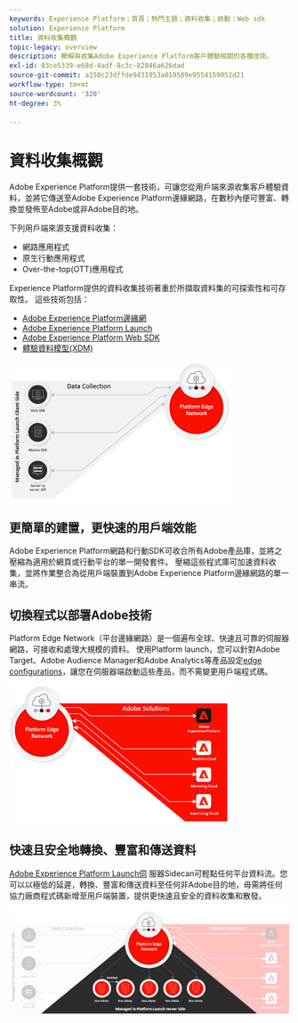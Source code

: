 ```yaml
---
keywords: Experience Platform；首頁；熱門主題；資料收集；啟動；Web sdk
solution: Experience Platform
title: 資料收集概觀
topic-legacy: overview
description: 瞭解與收集Adobe Experience Platform客戶體驗相關的各種技術。
exl-id: 03ce5339-e68d-4adf-8c3c-82846a626dad
source-git-commit: a150c23dffde9431953a019509e9554159052d21
workflow-type: tm+mt
source-wordcount: '320'
ht-degree: 3%

---
```


# 資料收集概觀

Adobe Experience Platform提供一套技術，可讓您從用戶端來源收集客戶體驗資料，並將它傳送至Adobe Experience Platform邊緣網路，在數秒內便可豐富、轉換並發佈至Adobe或非Adobe目的地。

下列用戶端來源支援資料收集：

* 網路應用程式
* 原生行動應用程式
* Over-the-top(OTT)應用程式

Experience Platform提供的資料收集技術著重於所擷取資料集的可探索性和可存取性。 這些技術包括：

* [Adobe Experience Platform邊緣網](https://experienceleague.adobe.com/docs/web-sdk-learn/tutorials/introduction-to-web-sdk-and-edge-network.html)
* [Adobe Experience Platform Launch](https://adobe.com/go/launch_help_en)
* [Adobe Experience Platform Web SDK](../edge/home.md)
* [體驗資料模型(XDM)](../xdm/home.md)

![](./images/Collection.png)

## 更簡單的建置，更快速的用戶端效能

Adobe Experience Platform網路和行動SDK可收合所有Adobe產品庫，並將之壓縮為適用於網頁或行動平台的單一開發套件。 壓縮這些程式庫可加速資料收集，並將作業整合為從用戶端裝置到Adobe Experience Platform邊緣網路的單一串流。

## 切換程式以部署Adobe技術

Platform Edge Network（平台邊緣網路）是一個遍布全球、快速且可靠的伺服器網路，可接收和處理大規模的資料。 使用Platform launch，您可以針對Adobe Target、Adobe Audience Manager和Adobe Analytics等產品設定[edge configurations](../edge/fundamentals/datastreams.md)，讓您在伺服器端啟動這些產品，而不需變更用戶端程式碼。

![](./images/deploy.png)

## 快速且安全地轉換、豐富和傳送資料

[Adobe Experience Platform Launch伺](https://experienceleague.adobe.com/docs/launch/using/server-side-info/server-side-overview.html) 服器Sidecan可輕點任何平台資料流。您可以以極低的延遲，轉換、豐富和傳送資料至任何非Adobe目的地，毋需將任何協力廠商程式碼新增至用戶端裝置，提供更快速且安全的資料收集和散發。

![](./images/launch.png)
